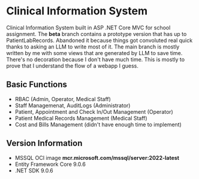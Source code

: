 # Clinical Information System

Clinical Information System built in ASP .NET Core MVC for school assignment.
The **beta** branch contains a prototype version that has up to PatientLabRecords. Abandoned it because things got convoluted real quick thanks to asking an LLM to write most of it. The main branch is mostly written by me with some views that are generated by LLM to save time. There's no decoration because I don't have much time. This is mostly to prove that I understand the flow of a webapp I guess.

## Basic Functions

- RBAC (Admin, Operator, Medical Staff)
- Staff Managemenat, AuditLogs (Administrator)
- Patient, Appointment and Check In/Out Management (Operator)
- Patient Medical Records Management (Medical Staff)
- Cost and Bills Management (didn't have enough time to implement)

## Version Information 

- MSSQL OCI image **mcr.microsoft.com/mssql/server:2022-latest**
- Entity Framework Core 9.0.6 
- .NET SDK 9.0.6
